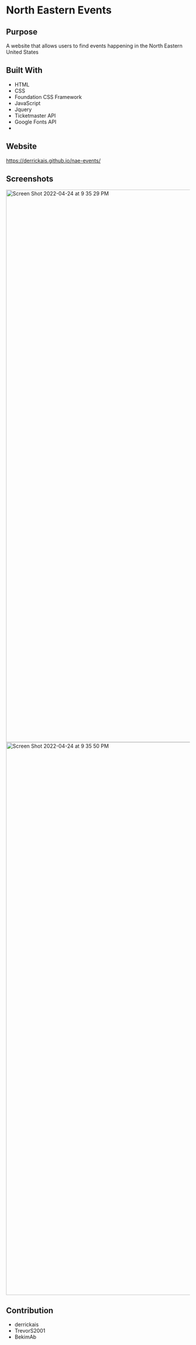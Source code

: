 # North Eastern Events

## Purpose
A website that allows users to find events happening in the North Eastern United States

## Built With
* HTML
* CSS
* Foundation CSS Framework
* JavaScript
* Jquery
* Ticketmaster API
* Google Fonts API
* 
## Website
https://derrickais.github.io/nae-events/

## Screenshots
<img width="1511" alt="Screen Shot 2022-04-24 at 9 35 29 PM" src="https://user-images.githubusercontent.com/100174003/165011469-2e302742-05dc-47d3-bcbb-beb869e306f6.png">

<img width="1512" alt="Screen Shot 2022-04-24 at 9 35 50 PM" src="https://user-images.githubusercontent.com/100174003/165011459-af83de87-1a6a-4ea6-9964-1179543cf5f5.png">

## Contribution
* derrickais
* TrevorS2001
* BekimAb


